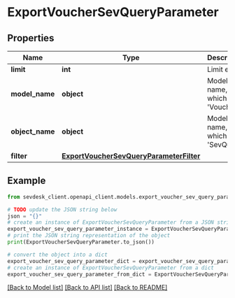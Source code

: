 # ExportVoucherSevQueryParameter


## Properties

Name | Type | Description | Notes
------------ | ------------- | ------------- | -------------
**limit** | **int** | Limit export | [optional] 
**model_name** | **object** | Model name, which is &#39;Voucher&#39; | 
**object_name** | **object** | Model name, which is &#39;SevQuery&#39; | 
**filter** | [**ExportVoucherSevQueryParameterFilter**](ExportVoucherSevQueryParameterFilter.md) |  | [optional] 

## Example

```python
from sevdesk_client.openapi_client.models.export_voucher_sev_query_parameter import ExportVoucherSevQueryParameter

# TODO update the JSON string below
json = "{}"
# create an instance of ExportVoucherSevQueryParameter from a JSON string
export_voucher_sev_query_parameter_instance = ExportVoucherSevQueryParameter.from_json(json)
# print the JSON string representation of the object
print(ExportVoucherSevQueryParameter.to_json())

# convert the object into a dict
export_voucher_sev_query_parameter_dict = export_voucher_sev_query_parameter_instance.to_dict()
# create an instance of ExportVoucherSevQueryParameter from a dict
export_voucher_sev_query_parameter_from_dict = ExportVoucherSevQueryParameter.from_dict(export_voucher_sev_query_parameter_dict)
```
[[Back to Model list]](../README.md#documentation-for-models) [[Back to API list]](../README.md#documentation-for-api-endpoints) [[Back to README]](../README.md)


